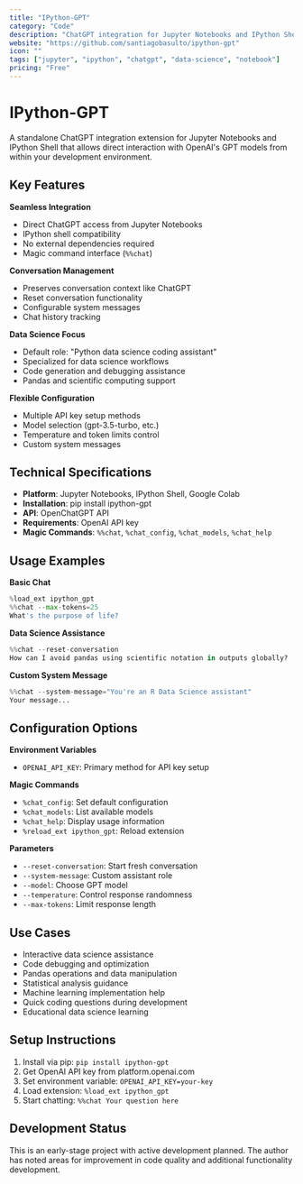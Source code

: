 ```yaml
---
title: "IPython-GPT"
category: "Code"
description: "ChatGPT integration for Jupyter Notebooks and IPython Shell with conversation context and data science focus"
website: "https://github.com/santiagobasulto/ipython-gpt"
icon: ""
tags: ["jupyter", "ipython", "chatgpt", "data-science", "notebook"]
pricing: "Free"
---
```


# IPython-GPT

A standalone ChatGPT integration extension for Jupyter Notebooks and IPython Shell that allows direct interaction with OpenAI's GPT models from within your development environment.

## Key Features

**Seamless Integration**
- Direct ChatGPT access from Jupyter Notebooks
- IPython shell compatibility
- No external dependencies required
- Magic command interface (`%%chat`)

**Conversation Management**
- Preserves conversation context like ChatGPT
- Reset conversation functionality
- Configurable system messages
- Chat history tracking

**Data Science Focus**
- Default role: "Python data science coding assistant"
- Specialized for data science workflows
- Code generation and debugging assistance
- Pandas and scientific computing support

**Flexible Configuration**
- Multiple API key setup methods
- Model selection (gpt-3.5-turbo, etc.)
- Temperature and token limits control
- Custom system messages

## Technical Specifications

- **Platform**: Jupyter Notebooks, IPython Shell, Google Colab
- **Installation**: pip install ipython-gpt
- **API**: OpenChatGPT API
- **Requirements**: OpenAI API key
- **Magic Commands**: `%%chat`, `%chat_config`, `%chat_models`, `%chat_help`

## Usage Examples

**Basic Chat**
```python
%load_ext ipython_gpt
%%chat --max-tokens=25
What's the purpose of life?
```

**Data Science Assistance**
```python
%%chat --reset-conversation
How can I avoid pandas using scientific notation in outputs globally?
```

**Custom System Message**
```python
%%chat --system-message="You're an R Data Science assistant"
Your message...
```

## Configuration Options

**Environment Variables**
- `OPENAI_API_KEY`: Primary method for API key setup

**Magic Commands**
- `%chat_config`: Set default configuration
- `%chat_models`: List available models
- `%chat_help`: Display usage information
- `%reload_ext ipython_gpt`: Reload extension

**Parameters**
- `--reset-conversation`: Start fresh conversation
- `--system-message`: Custom assistant role
- `--model`: Choose GPT model
- `--temperature`: Control response randomness
- `--max-tokens`: Limit response length

## Use Cases

- Interactive data science assistance
- Code debugging and optimization
- Pandas operations and data manipulation
- Statistical analysis guidance
- Machine learning implementation help
- Quick coding questions during development
- Educational data science learning

## Setup Instructions

1. Install via pip: `pip install ipython-gpt`
2. Get OpenAI API key from platform.openai.com
3. Set environment variable: `OPENAI_API_KEY=your-key`
4. Load extension: `%load_ext ipython_gpt`
5. Start chatting: `%%chat Your question here`

## Development Status

This is an early-stage project with active development planned. The author has noted areas for improvement in code quality and additional functionality development.

